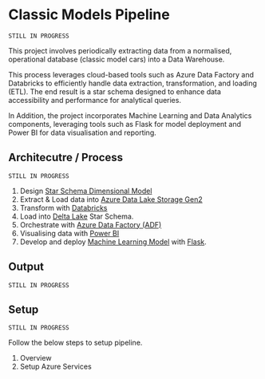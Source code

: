 # Classic Models Pipeline

  ```
 STILL IN PROGRESS
  ```

This project involves periodically extracting data from a normalised, operational database (classic model cars) into a Data Warehouse.

This process leverages cloud-based tools such as Azure Data Factory and Databricks to efficiently handle data extraction, transformation, and loading (ETL). The end result is a star schema designed to enhance data accessibility and performance for analytical queries.

In Addition, the project incorporates Machine Learning and Data Analytics components, leveraging tools such as Flask for model deployment and Power BI for data visualisation and reporting.

## Architecutre / Process

```
STILL IN PROGRESS
```

1. Design [Star Schema Dimensional Model](https://www.databricks.com/glossary/star-schema#:~:text=A%20star%20schema%20is%20a,for%20querying%20large%20data%20sets.)
1. Extract & Load data into [Azure Data Lake Storage Gen2](https://learn.microsoft.com/en-us/azure/storage/blobs/data-lake-storage-introduction)
1. Transform with [Databricks](https://www.databricks.com)
1. Load into [Delta Lake](https://delta.io) Star Schema.
1. Orchestrate with [Azure Data Factory (ADF)](https://azure.microsoft.com/en-gb/products/data-factory)
1. Visualising data with [Power BI](https://www.microsoft.com/en-us/power-platform/products/power-bi)
1. Develop and deploy [Machine Learning Model](https://www.ibm.com/topics/machine-learning) with [Flask](https://flask.palletsprojects.com/en/3.0.x/).

## Output

```
STILL IN PROGRESS
```

## Setup

```
STILL IN PROGRESS
```

Follow the below steps to setup pipeline. 

1. Overview
1. Setup Azure Services